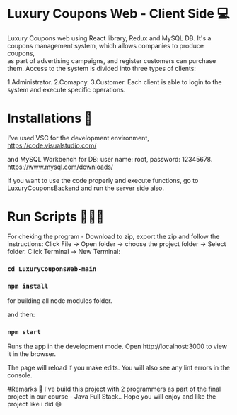 # Luxury Coupons Web - Client Side 💻

Luxury Coupons web using React library, Redux and MySQL DB.
It's a coupons management system, which allows companies to produce coupons,\
as part of advertising campaigns, and register customers can purchase them.
Access to the system is divided into three types of clients:

1.Administrator.
2.Comapny.
3.Customer.
Each client is able to login to the system and execute specific operations.

# Installations 🔧
I've used VSC for the development environment,
https://code.visualstudio.com/

and MySQL Workbench for DB: user name: root, password: 12345678.
https://www.mysql.com/downloads/

If you want to use the code properly and execute functions,
go to LuxuryCouponsBackend and run the server side also.

# Run Scripts 👩🏻‍💻
For cheking the program - Download to zip, export the zip and follow the instructions:
Click File -> Open folder -> choose the project folder -> Select folder.
Click Terminal -> New Terminal:

### `cd LuxuryCouponsWeb-main`
### `npm install`
for building all node modules folder.

and then:
### `npm start`

Runs the app in the development mode.
Open http://localhost:3000 to view it in the browser.

The page will reload if you make edits.
You will also see any lint errors in the console.

#Remarks 📝
I've build this project with 2 programmers as part of the final project in our course - Java Full Stack..
Hope you will enjoy and like the project like i did 😄
